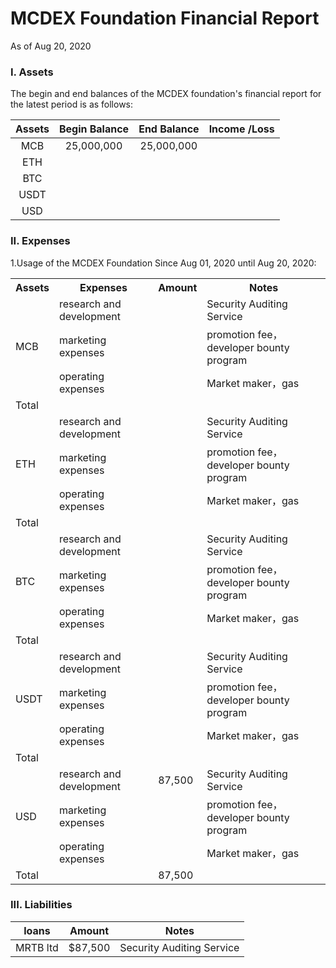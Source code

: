 # MCDEX Foundation Financial Report
As of Aug 20, 2020
### I. Assets
The begin and end balances of the MCDEX foundation's financial report for the latest period is as follows:

| Assets | Begin Balance | End Balance | Income /Loss   |
| :----:         | :-----:         | :----:          | :----:  |
| MCB            | 25,000,000      | 25,000,000      |         |
| ETH            |                 |                 |         |
| BTC            |                 |                 |         |
| USDT           |                 |                 |         |
| USD            |                 |                 |         |end


### II. Expenses 
1.Usage of the MCDEX Foundation  Since Aug 01, 2020 until Aug 20, 2020:
<table>
    <tr>
        <th rowspan="1">Assets</th>
        <th>Expenses </th>
        <th>Amount</th>
        <th>Notes</th>
    </tr>
    <tr>
        <td rowspan="3">MCB</td>
        <td>research and development</td>
        <td> 	</td>
        <td>Security Auditing Service</td>
    </tr>
    <tr>
        <td>marketing expenses</td>
        <td>   </td>
        <td> promotion fee，developer bounty program</td>
    </tr>
    <tr>
        <td>operating expenses</td>
        <td>   </td>
        <td>Market maker，gas</td>
    </tr>
    <tr>
        <td rowspan="1">Total</td>
        <td>  </td>
        <td>  </td>
        <td>  </td>
    </tr>
   <tr>
        <td rowspan="3">ETH</td>
        <td>research and development</td>
        <td> 	</td>
        <td>Security Auditing Service</td>
    </tr>
    <tr>
        <td>marketing expenses</td>
        <td>   </td>
        <td> promotion fee，developer bounty program</td>
    </tr>
    <tr>
        <td>operating expenses</td>
        <td>   </td>
        <td>Market maker，gas</td>
    </tr>
    <tr>
        <td rowspan="1">Total</td>
        <td>  </td>
        <td>  </td>
        <td>  </td>
    </tr>
    <tr>
        <td rowspan="3">BTC</td>
        <td>research and development</td>
        <td> 	</td>
        <td>Security Auditing Service</td>
    </tr>
    <tr>
        <td>marketing expenses</td>
        <td>   </td>
        <td> promotion fee，developer bounty program</td>
    </tr>
    <tr>
        <td>operating expenses</td>
        <td>   </td>
        <td>Market maker，gas</td>
    </tr>
    <tr>
        <td rowspan="1">Total</td>
        <td>  </td>
        <td>  </td>
        <td>  </td>
    </tr>
    <tr>
        <td rowspan="3">USDT</td>
        <td>research and development</td>
        <td> 	</td>
        <td>Security Auditing Service</td>
    </tr>
    <tr>
        <td>marketing expenses</td>
        <td>   </td>
        <td> promotion fee，developer bounty program</td>
    </tr>
    <tr>
        <td>operating expenses</td>
        <td>   </td>
        <td>Market maker，gas</td>
    </tr>
    <tr>
        <td rowspan="1">Total</td>
        <td>  </td>
        <td>  </td>
        <td>  </td>
    </tr>
    <tr>
        <td rowspan="3">USD</td>
        <td>research and development</td>
        <td> 87,500	</td>
        <td>Security Auditing Service</td>
    </tr>
    <tr>
        <td>marketing expenses</td>
        <td>   </td>
        <td> promotion fee，developer bounty program</td>
    </tr>
    <tr>
        <td>operating expenses</td>
        <td>   </td>
        <td>Market maker，gas</td>
    </tr>
    <tr>
        <td rowspan="1">Total</td>
        <td>  </td>
        <td>87,500  </td>
        <td>  </td>
    </tr>
 </table>

### III. Liabilities
| loans |  Amount | Notes   |
| :----:         |  :----: | :----:  |
|MRTB ltd|  $87,500    | Security Auditing Service |


